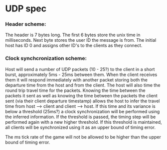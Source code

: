 # UDP spec

### Header scheme:

The header is 7 bytes long. The first 6 bytes store the unix time in milliseconds.
Next byte stores the user ID the message is from. The initial host has ID 0 and assigns other ID's to the clients as they connect.

### Clock synchcronization scheme:

Host will send a number of UDP packets (10 - 25?) to the client in a short burst, approximately 5ms - 25ms between them. When the client receives them it will respond immediately with another packet storing both the departure time from the host and from the client. The host will also time the round trip travel time for the packets. Knowing the time between the packets it sent as well as knowing the time between the packets the client sent (via their client departure timestamp) allows the host to infer the travel time from host --> client and client --> host. If this time and its variance is below a threshold (25ms?) a clock synchronization will be performed using the inferred information. If the threshold is passed, the timing step will be performed again with a new higher threshold. If this threshold is maintained, all clients will be synchronized using it as an upper bound of timing error.

The ms tick rate of the game will not be allowed to be higher than the upper bound of timing error.
